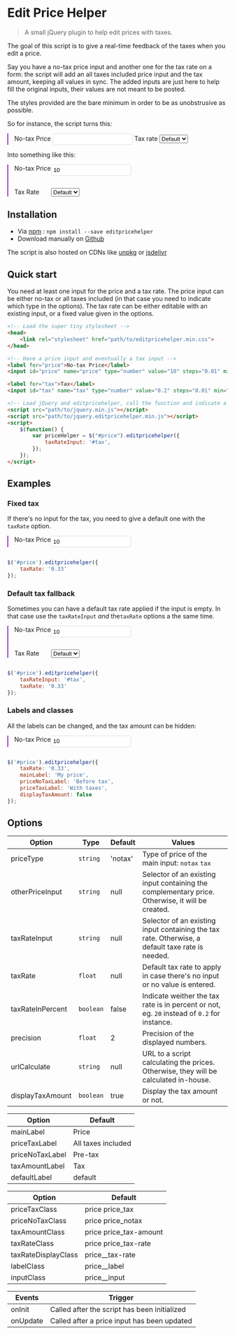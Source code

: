 # Edit Price Helper

> A small jQuery plugin to help edit prices with taxes.

The goal of this script is to give a real-time feedback of the taxes when you edit a price.

Say you have a no-tax price input and another one for the tax rate on a form: the script will add an all taxes included price input and the tax amount, keeping all values in sync. The added inputs are just here to help fill the original inputs, their values are not meant to be posted.

The styles provided are the bare minimum in order to be as unobstrusive as possible.

So for instance, the script turns this:
<div class="example">
<label for="example0">No-tax Price</label>
<input id="example0" name="a" type="number" value="" steps="0.01" min="0">
<label for="taxexample0">Tax rate</label>
<select id="taxexample0" name="tax">
<option value="">Default</option>
<option value="0">0%</option>
<option value="0.125">12.5%</option>
<option value="0.2">20%</option>
</select>
</div>

Into something like this:
<div class="example">
<div class="form-control">
<label for="price0" class="form-label">No-tax Price</label>
<div class="form-input">
<input id="price0" name="price0" type="number" value="10" step="0.01" min="0">
</div>
</div>

<div class="form-control">
<label for="tax0" class="form-label">Tax Rate</label>
<div class="form-input">
<select id="tax0" name="tax0">
<option value="">Default</option>
<option value="0">0%</option>
<option value="0.125">12.5%</option>
<option value="0.2">20%</option>
</select>
</div>
</div>
</div>

## Installation

* Via [npm](https://www.npmjs.org/) : ```npm install --save editpricehelper```
* Download manually on [Github](https://github.com/tcharlss/editpricehelper/releases/tag/v0.1.0-alpha.2)

The script is also hosted on CDNs like [unpkg](https://unpkg.com/editpricehelper) or [jsdelivr](https://www.jsdelivr.com/package/npm/editpricehelper?path=dist)

## Quick start

You need at least one input for the price and a tax rate. The price input can be either no-tax or all taxes included (in that case you need to indicate which type in the options).
The tax rate can be either editable with an existing input, or a fixed value given in the options.

```html
<!-- Load the super tiny stylesheet -->
<head>
    <link rel="stylesheet" href="path/to/editpricehelper.min.css">
</head>

<!-- Have a price input and eventually a tax input -->
<label for="price">No-tax Price</label>
<input id="price" name="price" type="number" value="10" steps="0.01" min="0">

<label for="tax">Tax</label>
<input id="tax" name="tax" type="number" value="0.2" steps="0.01" min="0" max="1">

<!-- Load jQuery and editpricehelper, call the function and indicate a tax rate input or a fixed value -->
<script src="path/to/jquery.min.js"></script>
<script src="path/to/jquery.editpricehelper.min.js"></script>
<script>
    $(function() {
        var priceHelper = $("#price").editpricehelper({
            taxRateInput: '#tax',
        });
    });
</script>
```

## Examples

### Fixed tax

If there's no input for the tax, you need to give a default one with the `taxRate` option.

<div class="example">
<div class="form-control">
<label for="price1">No-tax Price</label>
<input id="price1" name="price1" type="number" value="10" steps="0.01" min="0">
</div>
</div>

```javascript
$('#price').editpricehelper({
    taxRate: '0.33'
});
```

### Default tax fallback

Sometimes you can have a default tax rate applied if the input is empty. In that case use the `taxRateInput` *and* the`taxRate` options a the same time.

<div class="example">
<div class="form-control">
<label for="price2">No-tax Price</label>
<input id="price2" name="price2" type="number" value="10" steps="0.01" min="0">
</div>

<div class="form-control">
<label for="tax2" class="form-label">Tax Rate</label>
<div class="form-input">
<select id="tax2" name="tax2">
<option value="">Default</option>
<option value="0">0%</option>
<option value="0.125">12.5%</option>
<option value="0.2">20%</option>
</select>
</div>
</div>
</div>

```javascript
$('#price').editpricehelper({
    taxRateInput: '#tax',
    taxRate: '0.33'
});
```

### Labels and classes

All the labels can be changed, and the tax amount can be hidden:

<div class="example">
<div class="form-control">
<label for="price3">No-tax Price</label>
<input id="price3" name="price3" type="number" value="10" steps="0.01" min="0">
</div>
</div>

```javascript
$('#price').editpricehelper({
    taxRate: '0.33',
    mainLabel: 'My price',
    priceNoTaxLabel: 'Before tax',
    priceTaxLabel: 'With taxes',
    displayTaxAmount: false
});
```

## Options

Option       | Type | Default | Values
------------ | ----------- | -------- | ------
priceType        | `string` | 'notax' | Type of price of the main input: `notax` `tax`
otherPriceInput  | `string` | null  | Selector of an existing input containing the complementary price. Otherwise, it will be created.
taxRateInput     | `string` | null  | Selector of an existing input containing the tax rate. Otherwise, a default taxe rate is needed.
taxRate          | `float` | null  | Default tax rate to apply in case there's no input or no value is entered.
taxRateInPercent | `boolean` | false | Indicate weither the tax rate is in percent or not, eg. `20` instead of `0.2` for instance.
precision        | `float` | 2     | Precision of the displayed numbers.
urlCalculate     | `string` | null  | URL to a script calculating the prices. Otherwise, they will be calculated in-house.
displayTaxAmount | `boolean` | true  | Display the tax amount or not.

Option       | Default
------------ | --------
mainLabel       | Price
priceTaxLabel   | All taxes included
priceNoTaxLabel | Pre-tax
taxAmountLabel  | Tax
defaultLabel    | default

Option       | Default
------------ |  --------
priceTaxClass       | price price_tax
priceNoTaxClass     | price price_notax
taxAmountClass      | price price_tax-amount
taxRateClass        | price price_tax-rate
taxRateDisplayClass | price__tax-rate
labelClass          | price__label
inputClass          | price__input

Events        | Trigger
------------- | -------------
onInit | Called after the script has been initialized
onUpdate | Called after a price input has been updated


<script>
  $('#price0').editpricehelper({ taxRateInput: '#tax0' });
  $('#price1').editpricehelper({ taxRate: '0.33' });
  $('#price2').editpricehelper({
        taxRate: '0.33',
        mainLabel: 'My price',
        priceNoTaxLabel: 'Before tax',
        priceTaxLabel: 'With taxes',
        displayTaxAmount: false
    });
</script>
<style>
input[type=number],
input[type=text] {
    border: 1px solid #ddd;
    padding: 0.33em 0 0.33em 0.33em;
    border-radius: 0.2em;
    transition: all 0.2s;
}
input:focus { border-color: #3e31f8; }
.form-control {
    display: flex;
    width: 100%;
    margin-bottom: 2em;
}
.form-label { flex: 0 0 6em; }
.form-input { flex: 1 0 auto; }
.price {
    display: flex;
    align-items: center;
    margin-bottom: 0.5em;
}
.price__label {
    flex: 0 0 9em;
    color: #8727b3;
    font-size: 0.9em;
}
.price__input { flex: 1 1 auto; }
.example { padding-left: 1em; border-left: 2px solid #8727b3 }
</style>